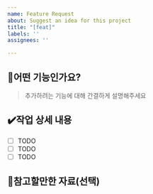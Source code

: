 ```yaml
---
name: Feature Request
about: Suggest an idea for this project
title: "[feat]"
labels: ''
assignees: ''

---
```


## :page_facing_up:어떤 기능인가요?

> 추가하려는 기능에 대해 간결하게 설명해주세요

## :heavy_check_mark:작업 상세 내용

- [ ] TODO
- [ ] TODO
- [ ] TODO

## :bell:참고할만한 자료(선택)
